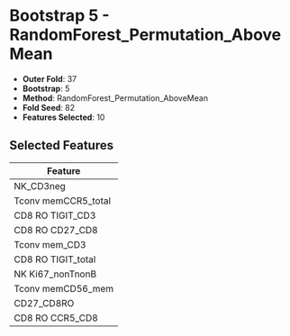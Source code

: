 # Bootstrap 5 - RandomForest_Permutation_AboveMean

- **Outer Fold**: 37
- **Bootstrap**: 5
- **Method**: RandomForest_Permutation_AboveMean
- **Fold Seed**: 82
- **Features Selected**: 10

## Selected Features

| Feature |
|---------|
| NK_CD3neg |
| Tconv memCCR5_total |
| CD8 RO TIGIT_CD3 |
| CD8 RO CD27_CD8 |
| Tconv mem_CD3 |
| CD8 RO TIGIT_total |
| NK Ki67_nonTnonB |
| Tconv memCD56_mem |
| CD27_CD8RO |
| CD8 RO CCR5_CD8 |
